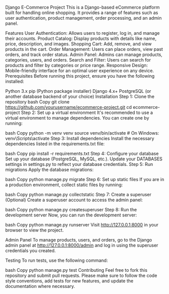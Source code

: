 Django E-Commerce Project
This is a Django-based eCommerce platform built for handling online shopping. It provides a range of features such as user authentication, product management, order processing, and an admin panel.

Features
User Authentication: Allows users to register, log in, and manage their accounts.
Product Catalog: Display products with details like name, price, description, and images.
Shopping Cart: Add, remove, and view products in the cart.
Order Management: Users can place orders, view past orders, and track order status.
Admin Panel: Admins can manage products, categories, users, and orders.
Search and Filter: Users can search for products and filter by categories or price range.
Responsive Design: Mobile-friendly interface for an optimal user experience on any device.
Prerequisites
Before running this project, ensure you have the following installed:

Python 3.x
pip (Python package installer)
Django 4.x+
PostgreSQL (or another database backend of your choice)
Installation
Step 1: Clone the repository
bash
Copy
git clone https://github.com/yourusername/ecommerce-project.git
cd ecommerce-project
Step 2: Set up a virtual environment
It's recommended to use a virtual environment to manage dependencies. You can create one by running:

bash
Copy
python -m venv venv
source venv/bin/activate  # On Windows: venv\Scripts\activate
Step 3: Install dependencies
Install the necessary dependencies listed in the requirements.txt file:

bash
Copy
pip install -r requirements.txt
Step 4: Configure your database
Set up your database (PostgreSQL, MySQL, etc.).
Update your DATABASES settings in settings.py to reflect your database credentials.
Step 5: Run migrations
Apply the database migrations:

bash
Copy
python manage.py migrate
Step 6: Set up static files
If you are in a production environment, collect static files by running:

bash
Copy
python manage.py collectstatic
Step 7: Create a superuser (Optional)
Create a superuser account to access the admin panel:

bash
Copy
python manage.py createsuperuser
Step 8: Run the development server
Now, you can run the development server:

bash
Copy
python manage.py runserver
Visit http://127.0.0.1:8000 in your browser to view the project.

Admin Panel
To manage products, users, and orders, go to the Django admin panel at http://127.0.0.1:8000/admin and log in using the superuser credentials you created.

Testing
To run tests, use the following command:

bash
Copy
python manage.py test
Contributing
Feel free to fork this repository and submit pull requests. Please make sure to follow the code style conventions, add tests for new features, and update the documentation where necessary.

